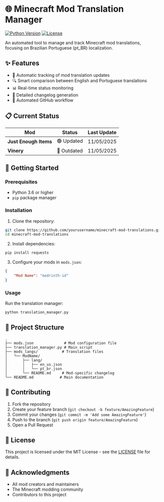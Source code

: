 # 🌐 Minecraft Mod Translation Manager

[![Python Version](https://img.shields.io/badge/python-3.6%2B-blue)](https://www.python.org/downloads/)
[![License](https://img.shields.io/badge/license-MIT-green)](LICENSE)

An automated tool to manage and track Minecraft mod translations, focusing on Brazilian Portuguese (pt_BR) localization.

## ✨ Features

- 🔄 Automatic tracking of mod translation updates
- 🔍 Smart comparison between English and Portuguese translations
- 📊 Real-time status monitoring
- 📝 Detailed changelog generation
- 🤖 Automated GitHub workflow

## 📋 Current Status

| Mod | Status | Last Update |
|-----|--------|-------------|
| **Just Enough Items** | 🟢 Updated | 11/05/2025 |
| **Vinery** | 🔴 Outdated | 11/05/2025 |

## 🚀 Getting Started

### Prerequisites

- Python 3.6 or higher
- `pip` package manager

### Installation

1. Clone the repository:
```bash
git clone https://github.com/yourusername/minecraft-mod-translations.git
cd minecraft-mod-translations
```

2. Install dependencies:
```bash
pip install requests
```

3. Configure your mods in `mods.json`:
```json
{
    "Mod Name": "modrinth-id"
}
```

### Usage

Run the translation manager:
```bash
python translation_manager.py
```

## 📁 Project Structure

```
.
├── mods.json              # Mod configuration file
├── translation_manager.py # Main script
├── mods_langs/           # Translation files
│   └── ModName/
│       ├── lang/
│       │   ├── en_us.json
│       │   └── pt_br.json
│       └── README.md     # Mod-specific changelog
└── README.md            # Main documentation
```

## 🤝 Contributing

1. Fork the repository
2. Create your feature branch (`git checkout -b feature/AmazingFeature`)
3. Commit your changes (`git commit -m 'Add some AmazingFeature'`)
4. Push to the branch (`git push origin feature/AmazingFeature`)
5. Open a Pull Request

## 📄 License

This project is licensed under the MIT License - see the [LICENSE](LICENSE) file for details.

## 🙏 Acknowledgments

- All mod creators and maintainers
- The Minecraft modding community
- Contributors to this project